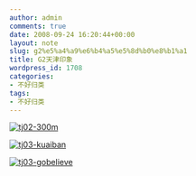 ```yaml
---
author: admin
comments: true
date: 2008-09-24 16:20:44+00:00
layout: note
slug: g2%e5%a4%a9%e6%b4%a5%e5%8d%b0%e8%b1%a1
title: G2天津印象
wordpress_id: 1708
categories:
- 不好归类
tags:
- 不好归类
---
```


[![tj02-300m](http://pic.yupoo.com/ctb.my/3433763ddd1f/medium.jpg)](http://www.yupoo.com/photos/view?id=ff8080811c927ef1011c9522ffd62445)

[![tj03-kuaiban](http://pic.yupoo.com/ctb.my/0986863ddd20/medium.jpg)](http://www.yupoo.com/photos/view?id=ff8080811c927ef1011c952300d32447)

[![tj03-gobelieve](http://pic.yupoo.com/ctb.my/1726163ddd1f/medium.jpg)](http://www.yupoo.com/photos/view?id=ff8080811c927ef1011c952300592446)
